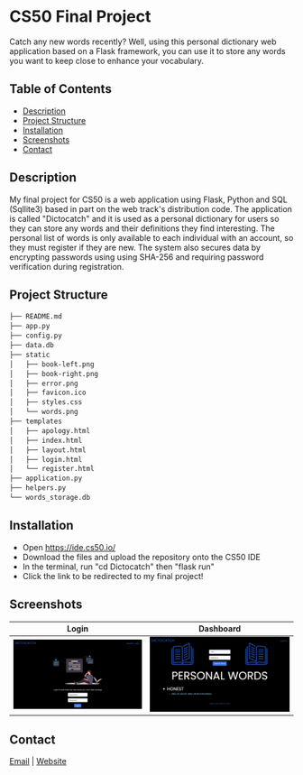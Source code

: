 # CS50 Final Project
Catch any new words recently? Well, using this personal dictionary web application based on
a Flask framework, you can use it to store any words you want to keep close to enhance your vocabulary.


## Table of Contents
- [Description](#Description)
- [Project Structure](#project-structure)
- [Installation](#installation)
- [Screenshots](#screenshots)
- [Contact](#contact)


## Description
My final project for CS50 is a web application using Flask, Python and SQL (Sqllite3) based in part on the web track's distribution code. The application is called "Dictocatch" and it is used as a personal dictionary for users so they can store any words and their definitions they find interesting. The personal list of words is only available to each individual with an account, so they must register if they are new. The system also secures data by encrypting passwords using using SHA-256 and requiring password verification during registration.

## Project Structure
  ```sh
  ├── README.md
  ├── app.py
  ├── config.py
  ├── data.db
  ├── static
  │   ├── book-left.png
  │   ├── book-right.png
  │   ├── error.png
  │   ├── favicon.ico
  │   ├── styles.css
  │   └── words.png
  ├── templates
  │   ├── apology.html
  │   ├── index.html
  │   ├── layout.html
  │   ├── login.html
  │   └── register.html
  ├── application.py
  ├── helpers.py
  └── words_storage.db
  ```

## Installation
* Open https://ide.cs50.io/
* Download the files and upload the repository onto the CS50 IDE
* In the terminal, run "cd Dictocatch" then "flask run"
* Click the link to be redirected to my final project!


## Screenshots
| Login    | Dashboard    |
|-------------|-------------|
| <img src="1.png" width="450"> | <img src="2.png" width="450"> |


## Contact
[Email](mailto:sa24pate@uwaterloo.ca) | [Website](https://sagarpatel211.github.io/)
